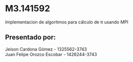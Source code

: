 # M3.141592
Implementacion de algoritmos para cálculo de π usando MPI 

## Presentado por:
Jeison Cardona Gómez - 1325562-3743  
Juan Felipe Orozco Escobar - 1426244-3743
